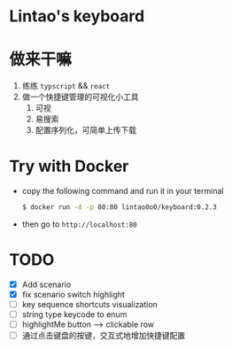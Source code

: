 # Lintao's keyboard

# 做来干嘛

1. 练练 `typscript` && `react`
2. 做一个快捷键管理的可视化小工具
   1. 可视
   2. 易搜索
   3. 配置序列化，可简单上传下载

# Try with Docker

- copy the following command and run it in your terminal
    ```bash
    $ docker run -d -p 80:80 lintao0o0/keyboard:0.2.3
    ```
- then go to `http://localhost:80`

# TODO
- [x] Add scenario
- [x] fix scenario switch highlight
- [ ] key sequence shortcuts visualization
- [ ] string type keycode to enum
- [ ] highlightMe button --> clickable row
- [ ] 通过点击键盘的按键，交互式地增加快捷键配置

